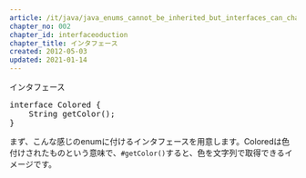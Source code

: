 ```yaml
---
article: /it/java/java_enums_cannot_be_inherited_but_interfaces_can_chapters
chapter_no: 002
chapter_id: interfaceoduction
chapter_title: インタフェース
created: 2012-05-03
updated: 2021-01-14
---
```

<div class="code-box">
<div class="title">インタフェース</div>
<pre>
interface Colored {
    String getColor();
}
</pre>
</div>

まず、こんな感じのenumに付けるインタフェースを用意します。Coloredは色付けされたものという意味で、`#getColor()`すると、色を文字列で取得できるイメージです。
